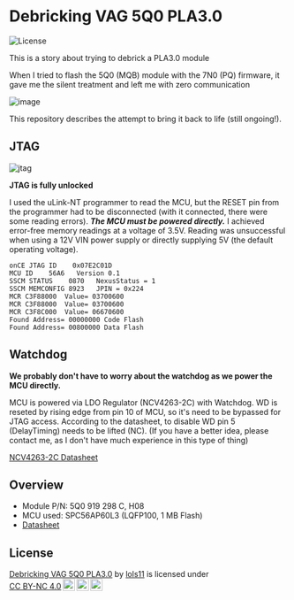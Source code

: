 # Debricking VAG 5Q0 PLA3.0
![License](https://img.shields.io/static/v1?label=license&message=CC-BY-NC-4.0&color=green)

This is a story about trying to debrick a PLA3.0 module



When I tried to flash the 5Q0 (MQB) module with the 7N0 (PQ) firmware, it gave me the silent treatment and left me with zero communication

![image](https://github.com/user-attachments/assets/e4c1b6f5-09e4-42e7-a3d9-83939899047b)

This repository describes the attempt to bring it back to life (still ongoing!).

## JTAG 
![jtag](https://github.com/user-attachments/assets/49b42cec-dd76-44a0-92d1-e65852e6f4d3)


**JTAG is fully unlocked**

I used the uLink-NT programmer to read the MCU, but the RESET pin from the programmer had to be disconnected (with it connected, there were some reading errors).
***The MCU must be powered directly.*** I achieved error-free memory readings at a voltage of 3.5V. Reading was unsuccessful when using a 12V VIN power supply or directly supplying 5V (the default operating voltage).

```
onCE JTAG ID 	0x07E2C01D
MCU ID    56A6   Version 0.1
SSCM STATUS    0870   NexusStatus = 1 
SSCM MEMCONFIG 8923   JPIN = 0x224
MCR C3F88000  Value= 03700600 
MCR C3F88000  Value= 03700600 
MCR C3F8C000  Value= 06670600 
Found Address= 00000000 Code Flash
Found Address= 00800000 Data Flash
```

## Watchdog

**We probably don't have to worry about the watchdog as we power the MCU directly.**

MCU is powered via LDO Regulator (NCV4263-2C) with Watchdog. WD is reseted by rising edge from pin 10 of MCU, so it's need to be bypassed for JTAG access. According to the datasheet, to disable WD pin 5 (DelayTiming) needs to be lifted (NC). (If you have a better idea, please contact me, as I don't have much experience in this type of thing)


[NCV4263-2C Datasheet](https://www.onsemi.com/download/data-sheet/pdf/ncv4263-2c-d.pdf)

## Overview 

- Module P/N: 5Q0 919 298 C, H08
- MCU used: SPC56AP60L3 (LQFP100, 1 MB Flash)
- [Datasheet](https://www.st.com/en/automotive-microcontrollers/spc56ap60l3.html)


## License
<p xmlns:cc="http://creativecommons.org/ns#" xmlns:dct="http://purl.org/dc/terms/"><a property="dct:title" rel="cc:attributionURL" href="https://github.com/lols11/Debricking-VAG-5Q0-PLA3.0">Debricking VAG 5Q0 PLA3.0</a> by <a rel="cc:attributionURL dct:creator" property="cc:attributionName" href="https://github.com/lols11">lols11</a> is licensed under <a href="https://creativecommons.org/licenses/by-nc/4.0/?ref=chooser-v1" target="_blank" rel="license noopener noreferrer" style="display:inline-block;">CC BY-NC 4.0<img style="height:22px!important;margin-left:3px;vertical-align:text-bottom;" src="https://mirrors.creativecommons.org/presskit/icons/cc.svg?ref=chooser-v1" alt=""><img style="height:22px!important;margin-left:3px;vertical-align:text-bottom;" src="https://mirrors.creativecommons.org/presskit/icons/by.svg?ref=chooser-v1" alt=""><img style="height:22px!important;margin-left:3px;vertical-align:text-bottom;" src="https://mirrors.creativecommons.org/presskit/icons/nc.svg?ref=chooser-v1" alt=""></a></p>




